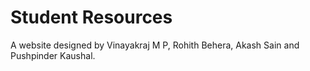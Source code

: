# Student Resources
A website designed by Vinayakraj M P, Rohith Behera, Akash Sain and Pushpinder Kaushal.
